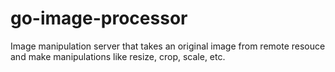 # go-image-processor
Image manipulation server that takes an original image from remote resouce and make manipulations like resize, crop, scale, etc.
